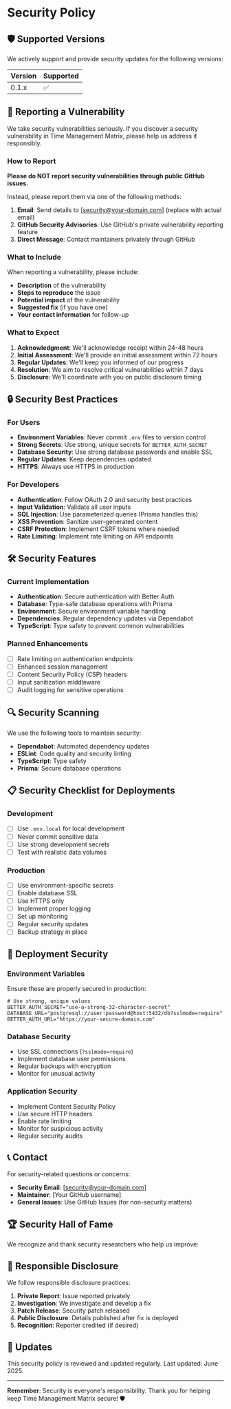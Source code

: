 # Security Policy

## 🛡️ Supported Versions

We actively support and provide security updates for the following versions:

| Version | Supported          |
| ------- | ------------------ |
| 0.1.x   | :white_check_mark: |

## 🚨 Reporting a Vulnerability

We take security vulnerabilities seriously. If you discover a security vulnerability in Time Management Matrix, please help us address it responsibly.

### How to Report

**Please do NOT report security vulnerabilities through public GitHub issues.**

Instead, please report them via one of the following methods:

1. **Email**: Send details to [security@your-domain.com] (replace with actual email)
2. **GitHub Security Advisories**: Use GitHub's private vulnerability reporting feature
3. **Direct Message**: Contact maintainers privately through GitHub

### What to Include

When reporting a vulnerability, please include:

- **Description** of the vulnerability
- **Steps to reproduce** the issue
- **Potential impact** of the vulnerability
- **Suggested fix** (if you have one)
- **Your contact information** for follow-up

### What to Expect

1. **Acknowledgment**: We'll acknowledge receipt within 24-48 hours
2. **Initial Assessment**: We'll provide an initial assessment within 72 hours
3. **Regular Updates**: We'll keep you informed of our progress
4. **Resolution**: We aim to resolve critical vulnerabilities within 7 days
5. **Disclosure**: We'll coordinate with you on public disclosure timing

## 🔒 Security Best Practices

### For Users

- **Environment Variables**: Never commit `.env` files to version control
- **Strong Secrets**: Use strong, unique secrets for `BETTER_AUTH_SECRET`
- **Database Security**: Use strong database passwords and enable SSL
- **Regular Updates**: Keep dependencies updated
- **HTTPS**: Always use HTTPS in production

### For Developers

- **Authentication**: Follow OAuth 2.0 and security best practices
- **Input Validation**: Validate all user inputs
- **SQL Injection**: Use parameterized queries (Prisma handles this)
- **XSS Prevention**: Sanitize user-generated content
- **CSRF Protection**: Implement CSRF tokens where needed
- **Rate Limiting**: Implement rate limiting on API endpoints

## 🛠️ Security Features

### Current Implementation

- **Authentication**: Secure authentication with Better Auth
- **Database**: Type-safe database operations with Prisma
- **Environment**: Secure environment variable handling
- **Dependencies**: Regular dependency updates via Dependabot
- **TypeScript**: Type safety to prevent common vulnerabilities

### Planned Enhancements

- [ ] Rate limiting on authentication endpoints
- [ ] Enhanced session management
- [ ] Content Security Policy (CSP) headers
- [ ] Input sanitization middleware
- [ ] Audit logging for sensitive operations

## 🔍 Security Scanning

We use the following tools to maintain security:

- **Dependabot**: Automated dependency updates
- **ESLint**: Code quality and security linting
- **TypeScript**: Type safety
- **Prisma**: Secure database operations

## 📋 Security Checklist for Deployments

### Development

- [ ] Use `.env.local` for local development
- [ ] Never commit sensitive data
- [ ] Use strong development secrets
- [ ] Test with realistic data volumes

### Production

- [ ] Use environment-specific secrets
- [ ] Enable database SSL
- [ ] Use HTTPS only
- [ ] Implement proper logging
- [ ] Set up monitoring
- [ ] Regular security updates
- [ ] Backup strategy in place

## 🚀 Deployment Security

### Environment Variables

Ensure these are properly secured in production:

```env
# Use strong, unique values
BETTER_AUTH_SECRET="use-a-strong-32-character-secret"
DATABASE_URL="postgresql://user:password@host:5432/db?sslmode=require"
BETTER_AUTH_URL="https://your-secure-domain.com"
```

### Database Security

- Use SSL connections (`?sslmode=require`)
- Implement database user permissions
- Regular backups with encryption
- Monitor for unusual activity

### Application Security

- Implement Content Security Policy
- Use secure HTTP headers
- Enable rate limiting
- Monitor for suspicious activity
- Regular security audits

## 📞 Contact

For security-related questions or concerns:

- **Security Email**: [security@your-domain.com]
- **Maintainer**: [Your GitHub username]
- **General Issues**: Use GitHub Issues (for non-security matters)

## 🏆 Security Hall of Fame

We recognize and thank security researchers who help us improve:

<!-- Add contributors who report security issues -->

## 📜 Responsible Disclosure

We follow responsible disclosure practices:

1. **Private Report**: Issue reported privately
2. **Investigation**: We investigate and develop a fix
3. **Patch Release**: Security patch released
4. **Public Disclosure**: Details published after fix is deployed
5. **Recognition**: Reporter credited (if desired)

## 🔄 Updates

This security policy is reviewed and updated regularly. Last updated: June 2025.

---

**Remember**: Security is everyone's responsibility. Thank you for helping keep Time Management Matrix secure! 🛡️
